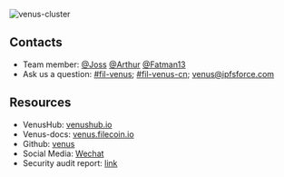 ![venus-cluster](../../.vuepress/public/contact.jpg)

## Contacts

- Team member: [@Joss](https://filecoinproject.slack.com/archives/D01SD621WBT) [@Arthur](https://filecoinproject.slack.com/archives/D01C6TGSD5K) [@Fatman13](https://filecoinproject.slack.com/archives/D01BV13QH4P)- Ask us a question: [#fil-venus](https://filecoinproject.slack.com/archives/CEHHJNJS3); [#fil-venus-cn](https://filecoinproject.slack.com/archives/C028PCH8L31); [venus@ipfsforce.com](mailto:venus@ipfsforce.com)## Resources
 - VenusHub: [venushub.io](venushub.io)- Venus-docs: [venus.filecoin.io](venus.filecoin.io)- Github: [venus](https://github.com/filecoin-project/venus)- Social Media: [Wechat](https://mp.weixin.qq.com/s/p4_ch03QeMMXxPyakr_8XQ)
- Security audit report: [link](https://leastauthority.com/static/publications/LeastAuthority_Filecoin_Foundation_Venus_Final_Audit_Report.pdf)
